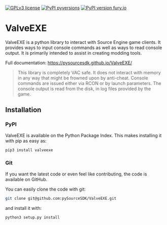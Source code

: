 [![GPLv3 license](https://img.shields.io/badge/License-GPLv3-blue.svg)](https://github.com/pySourceSDK/ValveEXE/blob/master/LICENSE.txt)
[![PyPI pyversions](https://img.shields.io/pypi/pyversions/valveexe.svg)](https://pypi.python.org/pypi/valveexe/)
[![PyPI version fury.io](https://badge.fury.io/py/valveexe.svg)](https://pypi.python.org/pypi/valveexe/)

# ValveEXE

ValveEXE is a python library to interact with Source Engine game clients. It provides ways to input console
commands as well as ways to read console output. It is primarily intended to assist in creating modding tools.

Full documentation: https://pysourcesdk.github.io/ValveEXE/

> This library is completely VAC safe. It does not interact with memory in any way that might be
> frowned upon by anti-cheat. Console commands are issued either via RCON or by launch parameters.
> The console output is read from the disk, in log files provided by the game.

## Installation

### PyPI

ValveEXE is available on the Python Package Index. This makes installing it with pip as easy as:

```bash
pip3 install valveexe
```

### Git

If you want the latest code or even feel like contributing, the code is available on GitHub.

You can easily clone the code with git:

```bash
git clone git@github.com:pySourceSDK/ValveEXE.git
```

and install it with:

```bash
python3 setup.py install
```
